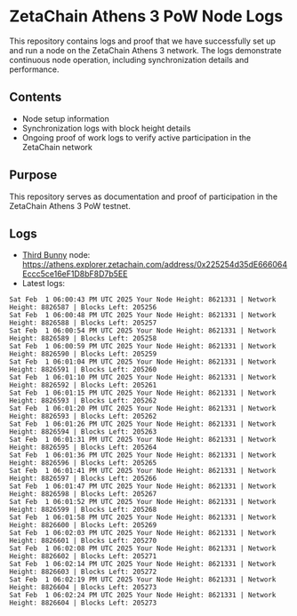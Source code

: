 # ZetaChain Athens 3 PoW Node Logs
This repository contains logs and proof that we have successfully set up and run a node on the ZetaChain Athens 3 network. The logs demonstrate continuous node operation, including synchronization details and performance.

## Contents
- Node setup information
- Synchronization logs with block height details
- Ongoing proof of work logs to verify active participation in the ZetaChain network

## Purpose
This repository serves as documentation and proof of participation in the ZetaChain Athens 3 PoW testnet.

## Logs

- [Third Bunny](https://thirdbunny.xyz/) node: https://athens.explorer.zetachain.com/address/0x225254d35dE666064Eccc5ce16eF1D8bF8D7b5EE
- Latest logs:
```
Sat Feb  1 06:00:43 PM UTC 2025 Your Node Height: 8621331 | Network Height: 8826587 | Blocks Left: 205256
Sat Feb  1 06:00:48 PM UTC 2025 Your Node Height: 8621331 | Network Height: 8826588 | Blocks Left: 205257
Sat Feb  1 06:00:54 PM UTC 2025 Your Node Height: 8621331 | Network Height: 8826589 | Blocks Left: 205258
Sat Feb  1 06:00:59 PM UTC 2025 Your Node Height: 8621331 | Network Height: 8826590 | Blocks Left: 205259
Sat Feb  1 06:01:04 PM UTC 2025 Your Node Height: 8621331 | Network Height: 8826591 | Blocks Left: 205260
Sat Feb  1 06:01:10 PM UTC 2025 Your Node Height: 8621331 | Network Height: 8826592 | Blocks Left: 205261
Sat Feb  1 06:01:15 PM UTC 2025 Your Node Height: 8621331 | Network Height: 8826593 | Blocks Left: 205262
Sat Feb  1 06:01:20 PM UTC 2025 Your Node Height: 8621331 | Network Height: 8826593 | Blocks Left: 205262
Sat Feb  1 06:01:26 PM UTC 2025 Your Node Height: 8621331 | Network Height: 8826594 | Blocks Left: 205263
Sat Feb  1 06:01:31 PM UTC 2025 Your Node Height: 8621331 | Network Height: 8826595 | Blocks Left: 205264
Sat Feb  1 06:01:36 PM UTC 2025 Your Node Height: 8621331 | Network Height: 8826596 | Blocks Left: 205265
Sat Feb  1 06:01:41 PM UTC 2025 Your Node Height: 8621331 | Network Height: 8826597 | Blocks Left: 205266
Sat Feb  1 06:01:47 PM UTC 2025 Your Node Height: 8621331 | Network Height: 8826598 | Blocks Left: 205267
Sat Feb  1 06:01:52 PM UTC 2025 Your Node Height: 8621331 | Network Height: 8826599 | Blocks Left: 205268
Sat Feb  1 06:01:58 PM UTC 2025 Your Node Height: 8621331 | Network Height: 8826600 | Blocks Left: 205269
Sat Feb  1 06:02:03 PM UTC 2025 Your Node Height: 8621331 | Network Height: 8826601 | Blocks Left: 205270
Sat Feb  1 06:02:08 PM UTC 2025 Your Node Height: 8621331 | Network Height: 8826602 | Blocks Left: 205271
Sat Feb  1 06:02:14 PM UTC 2025 Your Node Height: 8621331 | Network Height: 8826603 | Blocks Left: 205272
Sat Feb  1 06:02:19 PM UTC 2025 Your Node Height: 8621331 | Network Height: 8826604 | Blocks Left: 205273
Sat Feb  1 06:02:24 PM UTC 2025 Your Node Height: 8621331 | Network Height: 8826604 | Blocks Left: 205273
```
